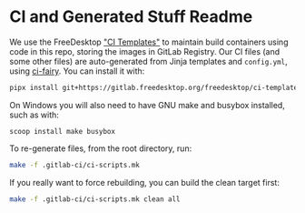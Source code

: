 # CI and Generated Stuff Readme

<!--
# Copyright 2018-2024, Collabora, Ltd. and the Monado contributors
#
# SPDX-License-Identifier: CC0-1.0
-->

We use the FreeDesktop
["CI Templates"](https://freedesktop.pages.freedesktop.org/ci-templates) to
maintain build containers using code in this repo, storing the images in GitLab
Registry. Our CI files (and some other files) are auto-generated from Jinja
templates and `config.yml`, using
[ci-fairy](https://freedesktop.pages.freedesktop.org/ci-templates/ci-fairy.html).
You can install it with:

<!-- do not break the following line, it is used in CI setup too, to make sure it works -->
```sh
pipx install git+https://gitlab.freedesktop.org/freedesktop/ci-templates@185ede0e9b9b1924b92306ab8b882a6294e92613
```

On Windows you will also need to have GNU make and busybox installed, such as with:

```pwsh
scoop install make busybox
```

To re-generate files, from the root directory, run:

```sh
make -f .gitlab-ci/ci-scripts.mk
```

If you really want to force rebuilding, you can build the clean target first:

```sh
make -f .gitlab-ci/ci-scripts.mk clean all
```
